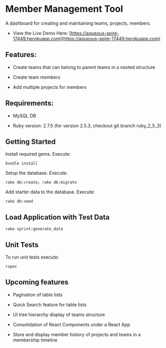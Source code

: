 # Member Management Tool

A dashboard for creating and maintaining teams, projects, members.

* View the Live Demo Here: [https://aqueous-spire-17449.herokuapp.com](https://aqueous-spire-17449.herokuapp.com)

## Features:

* Create teams that can belong to parent teams in a nested structure

* Create team members

* Add multiple projects for members

## Requirements:

* MySQL DB

* Ruby version: 2.7.5 (for version 2.5.3, checkout git branch ruby_2_5_3)

## Getting Started

Install required gems. Execute:
```
bundle install
```
Setup the database. Execute:
```
rake db:create; rake db:migrate
```
Add starter data to the database. Execute:
```
rake db:seed
```

## Load Application with Test Data
```
rake sprint:generate_data
```

## Unit Tests

To run unit tests execute:
```
rspec
```

## Upcoming features

* Pagination of table lists

* Quick Search feature for table lists

* UI tree hierarchy display of teams structure

* Consolidation of React Components under a React App

* Store and display member history of projects and teams in a membership timeline
